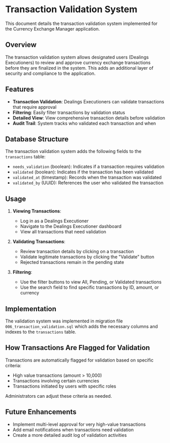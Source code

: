 # Transaction Validation System

This document details the transaction validation system implemented for the Currency Exchange Manager application.

## Overview

The transaction validation system allows designated users (Dealings Executioners) to review and approve currency exchange transactions before they are finalized in the system. This adds an additional layer of security and compliance to the application.

## Features

- **Transaction Validation**: Dealings Executioners can validate transactions that require approval
- **Filtering**: Easily filter transactions by validation status
- **Detailed View**: View comprehensive transaction details before validation
- **Audit Trail**: System tracks who validated each transaction and when

## Database Structure

The transaction validation system adds the following fields to the `transactions` table:

- `needs_validation` (boolean): Indicates if a transaction requires validation
- `validated` (boolean): Indicates if the transaction has been validated
- `validated_at` (timestamp): Records when the transaction was validated
- `validated_by` (UUID): References the user who validated the transaction

## Usage

1. **Viewing Transactions**:
   - Log in as a Dealings Executioner
   - Navigate to the Dealings Executioner dashboard
   - View all transactions that need validation

2. **Validating Transactions**:
   - Review transaction details by clicking on a transaction
   - Validate legitimate transactions by clicking the "Validate" button
   - Rejected transactions remain in the pending state

3. **Filtering**:
   - Use the filter buttons to view All, Pending, or Validated transactions
   - Use the search field to find specific transactions by ID, amount, or currency

## Implementation

The validation system was implemented in migration file `006_transaction_validation.sql` which adds the necessary columns and indexes to the `transactions` table.

## How Transactions Are Flagged for Validation

Transactions are automatically flagged for validation based on specific criteria:
- High value transactions (amount > 10,000)
- Transactions involving certain currencies
- Transactions initiated by users with specific roles

Administrators can adjust these criteria as needed.

## Future Enhancements

- Implement multi-level approval for very high-value transactions
- Add email notifications when transactions need validation
- Create a more detailed audit log of validation activities